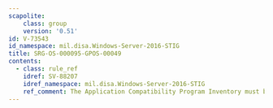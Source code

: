 ```yaml
---
scapolite:
    class: group
    version: '0.51'
id: V-73543
id_namespace: mil.disa.Windows-Server-2016-STIG
title: SRG-OS-000095-GPOS-00049
contents:
  - class: rule_ref
    idref: SV-88207
    idref_namespace: mil.disa.Windows-Server-2016-STIG
    ref_comment: The Application Compatibility Program Inventory must be pre ...
---
```


